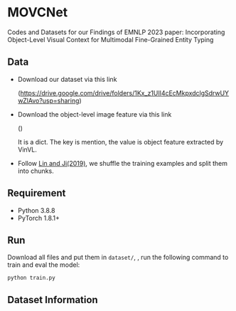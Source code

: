 # MOVCNet

Codes and Datasets for our Findings of EMNLP 2023 paper: Incorporating Object-Level Visual Context for Multimodal Fine-Grained Entity Typing

## Data
- Download our dataset via this link
  
  (https://drive.google.com/drive/folders/1Kx_z1UIl4cEcMkpxdclgSdrwUYwZlAvo?usp=sharing)

- Download the object-level image feature via this link

  ()

  It is a dict. The key is mention, the value is object feature extracted by VinVL.
  
- Follow [Lin and Ji(2019)](https://github.com/limteng-rpi/fet), we shuffle the training examples and split them into chunks.

## Requirement
- Python 3.8.8
- PyTorch 1.8.1+

## Run
Download all files and put them in `dataset/`, , run the following command to train and eval the model:
    
    python train.py

## Dataset Information
